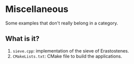 # Miscellaneous

Some examples that don't really belong in a category.

## What is it?

1. `sieve.cpp`: implementation of the sieve of Erastostenes.
1. `CMakeLists.txt`: CMake file to build the applications.
